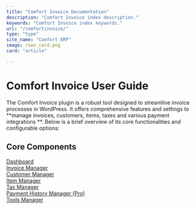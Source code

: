 ```yaml
---
title: "Comfort Invoice Documentation"
description: "Comfort Invoice index description."
keywords: "Comfort Invoice index keywords."
url: "/comfortinvoice/"
type: "type"
site_name: "Comfort ERP"
image: /seo_card.png
card: "article"

---
```


# Comfort Invoice User Guide

The Comfort Invoice plugin is a robust tool designed to streamline invoice processes in WordPress. It offers comprehensive features and settings to **manage invoices, customers, items, taxes and various payment integrations **. Below is a brief overview of its core functionalities and configurable options:

## Core Components ##
[Dashboard](./dashboard.md)\
[Invoice Manager](./invoice-manager.md)\
[Customer Manager](./customer-manager.md)\
[Item Manager](./item-manager.md)\
[Tax Manager](./tax-manager.md)\
[Payment History Manager (Pro)](./payment-history-manager.md)\
[Tools Manager](./tools-manager.md)
